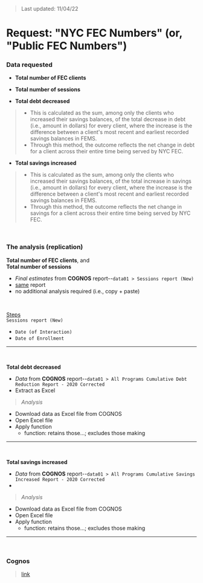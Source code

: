 > Last updated: 11/04/22

# Request: "NYC FEC Numbers" (or, "Public FEC Numbers")

### Data requested

- **Total number of FEC clients**
>

- **Total number of sessions**
>

- **Total debt decreased**
> - This is calculated as the sum, among only the clients who increased their savings balances, of the total decrease in debt (i.e., amount in dollars) for every client, where the increase is the difference between a client's most recent and earliest recorded savings balances in FEMS.
> - Through this method, the outcome reflects the net change in debt for a client across their entire time being served by NYC FEC.

- **Total savings increased**
> - This is calculated as the sum, among only the clients who increased their savings balances, of the total increase in savings (i.e., amount in dollars) for every client, where the increase is the difference between a client's most recent and earliest recorded savings balances in FEMS.
> - Through this method, the outcome reflects the net change in savings for a client across their entire time being served by NYC FEC.

<br>

### The analysis (replication)

**Total number of FEC clients**, and   
**Total number of sessions**
  - *Final estimates* from **COGNOS** report--`data01 > Sessions report (New)`
  - <ins>same</ins> report  
  - no additional analysis required (i.e., copy + paste)

<br>  

<ins>Steps</ins>  
`Sessions report (New)`    
- `Date (of Interaction)`  
- `Date of Enrollment`  

<hr>

<br>

**Total debt decreased**
  - *Data* from **COGNOS** report--`data01 > All Programs Cumulative Debt Reduction Report - 2020 Corrected`
  - Extract as Excel

> *Analysis*   
  - Download data as Excel file from COGNOS  
  - Open Excel file  
  - Apply function    
    - function: retains those...; excludes those making

<hr>

<br>

**Total savings increased**
  - *Data* from **COGNOS** report--`data01 > All Programs Cumulative Savings Increased Report - 2020 Corrected`
  - 

> *Analysis*  
  - Download data as Excel file from COGNOS
  - Open Excel file
  - Apply function
    - function: retains those...; excludes those making

<hr>

<br>

### Cognos

> [link](http://mspwvw-dcacbi01.dca.nycnet/cognos11x/bi/)



